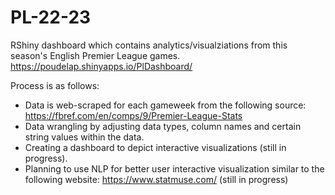 # PL-22-23
RShiny dashboard which contains analytics/visualziations from this season's English Premier League games.
https://poudelap.shinyapps.io/PlDashboard/

Process is as follows:
  * Data is web-scraped for each gameweek from the following source: https://fbref.com/en/comps/9/Premier-League-Stats
  * Data wrangling by adjusting data types, column names and certain string values within the data.
  * Creating a dashboard to depict interactive visualizations (still in progress).
  * Planning to use NLP for better user interactive visualization similar to the following website: https://www.statmuse.com/ (still in progress)
